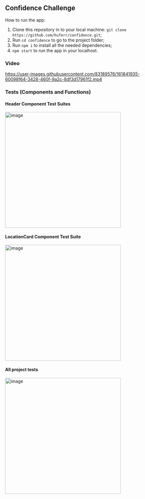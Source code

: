 ## Confidence Challenge

How to run the app:

1. Clone this repository in to your local machine: `git clone https://github.com/huferr/confidence.git`;
2. Run `cd confidence` to go to the project folder;
3. Run `npm i` to install all the needed dependencies;
4. `npm start` to run the app in your localhost.


### Video




https://user-images.githubusercontent.com/83189576/161841935-60098f64-3428-460f-9a2c-8df3d17961f2.mp4





### Tests (Components and Functions)

#### Header Component Test Suites
<img width="376" alt="image" src="https://user-images.githubusercontent.com/83189576/161588374-687753dc-63b1-4043-9a91-8f3c4dc96d13.png">

#### LocationCard Component Test Suite
<img width="376" alt="image" src="https://user-images.githubusercontent.com/83189576/161588835-04fec3d7-994c-48d2-b451-d0f6dd4f1641.png">

#### All project tests
<img width="376" alt="image" src="https://user-images.githubusercontent.com/83189576/161588692-2896189a-8f5d-442e-b807-28086c48def3.png">
